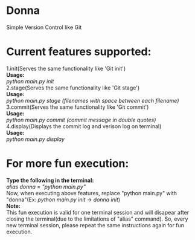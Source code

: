 # Donna
Simple Version Control like Git

# Current features supported:
1.init(Serves the same functionality like 'Git init')<br>
**Usage:**<br>
*python main.py init*<br>
2.stage(Serves the same functionality like 'Git stage')<br>
**Usage:**<br>
*python main.py stage (filenames with space between each filename)*<br>
3.commit(Serves the same functionality like 'Git commit')<br>
**Usage:**<br>
*python main.py commit (commit message in double quotes)*<br>
4.display(Displays the commit log and verison log on terminal)<br>
**Usage:**<br>
*python main.py display*<br>

# For more fun execution:
**Type the following in the terminal:**<br>
*alias donna = "python main.py"*<br>
Now, when executing above features, replace "python main.py" with "donna"(Ex: *python main.py init* -> *donna init*)<br>
**Note:**<br>
This fun execution is valid for one terminal session and will disapear after closing the terminal(due to the limitations of "alias" command). So, every new terminal session, please repeat the same instructions again for fun execution.
